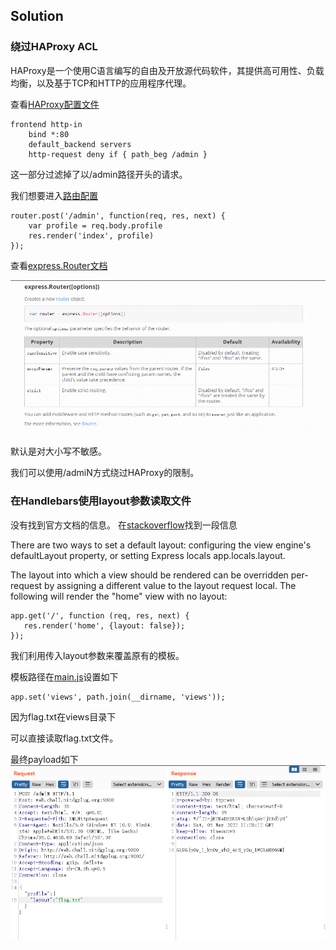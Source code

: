 ## Solution

### 绕过HAProxy ACL
HAProxy是一个使用C语言编写的自由及开放源代码软件，其提供高可用性、负载均衡，以及基于TCP和HTTP的应用程序代理。

查看[HAProxy配置文件](chall/haproxy.cfg)
```
frontend http-in
    bind *:80
    default_backend servers
    http-request deny if { path_beg /admin }
```
这一部分过滤掉了以/admin路径开头的请求。

我们想要进入[路由配置](chall/routes/main.js)
```
router.post('/admin', function(req, res, next) {
	var profile = req.body.profile
 	res.render('index', profile)
});
```
查看[express.Router文档](https://expressjs.com/zh-cn/api.html#express.router)

![](whoami/whoami0.png)

默认是对大小写不敏感。

我们可以使用/admiN方式绕过HAProxy的限制。

### 在Handlebars使用layout参数读取文件

没有找到官方文档的信息。
在[stackoverflow](https://stackoverflow.com/questions/26871522/how-to-change-default-layout-in-express-using-handlebars)找到一段信息


There are two ways to set a default layout: configuring the view engine's defaultLayout property, or setting Express locals app.locals.layout.

The layout into which a view should be rendered can be overridden per-request by assigning a different value to the layout request local. The following will render the "home" view with no layout:
```
app.get('/', function (req, res, next) {
   res.render('home', {layout: false});
});
```

我们利用传入layout参数来覆盖原有的模板。

模板路径在[main.js](chall/app.js)设置如下
```
app.set('views', path.join(__dirname, 'views'));
```
因为flag.txt在views目录下

可以直接读取flag.txt文件。

最终payload如下
![](whoami/whoami1.png)